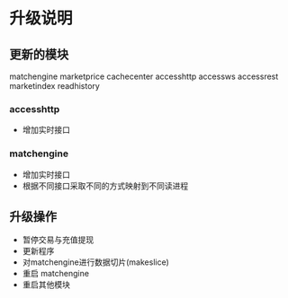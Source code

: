 # 升级说明

## 更新的模块

matchengine
marketprice
cachecenter
accesshttp
accessws
accessrest
marketindex
readhistory

### accesshttp

* 增加实时接口

### matchengine

* 增加实时接口
* 根据不同接口采取不同的方式映射到不同读进程

## 升级操作

* 暂停交易与充值提现
* 更新程序
* 对matchengine进行数据切片(makeslice)
* 重启 matchengine
* 重启其他模块
